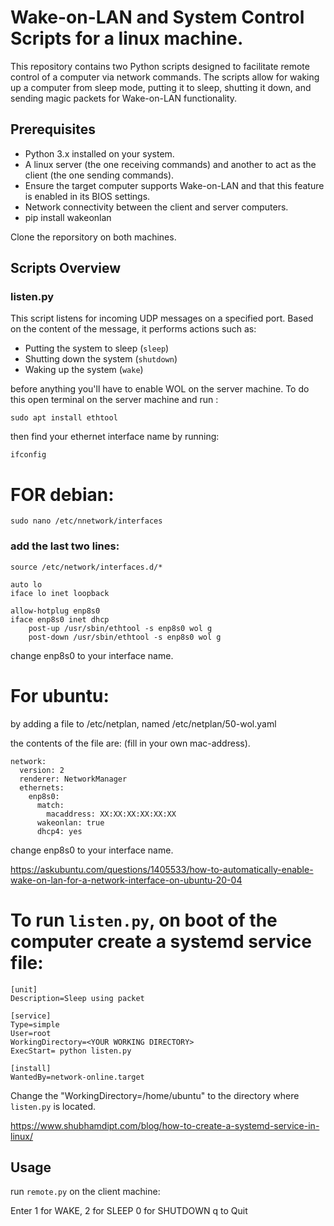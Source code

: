 # Wake-on-LAN and System Control Scripts for a linux machine.

This repository contains two Python scripts designed to facilitate remote control of a computer via network commands. The scripts allow for waking up a computer from sleep mode, putting it to sleep, shutting it down, and sending magic packets for Wake-on-LAN functionality.

## Prerequisites

- Python 3.x installed on your system.
- A linux server (the one receiving commands) and another to act as the client (the one sending commands).
- Ensure the target computer supports Wake-on-LAN and that this feature is enabled in its BIOS settings.
- Network connectivity between the client and server computers.
- pip install wakeonlan


Clone the reporsitory on both machines.

## Scripts Overview

### listen.py

This script listens for incoming UDP messages on a specified port. Based on the content of the message, it performs actions such as:

- Putting the system to sleep (`sleep`)
- Shutting down the system (`shutdown`)
- Waking up the system (`wake`)

before anything you'll have to enable WOL on the server machine. To do this open terminal on the server machine and run :

`sudo apt install ethtool`

then find your ethernet interface name by running:

`ifconfig`

# FOR debian:

`sudo nano /etc/nnetwork/interfaces`

### add the last two lines:

```
source /etc/network/interfaces.d/*

auto lo
iface lo inet loopback

allow-hotplug enp8s0
iface enp8s0 inet dhcp
    post-up /usr/sbin/ethtool -s enp8s0 wol g
    post-down /usr/sbin/ethtool -s enp8s0 wol g
```

change enp8s0 to your interface name.

# For ubuntu:

by adding a file to /etc/netplan, named /etc/netplan/50-wol.yaml

the contents of the file are: (fill in your own mac-address).

```
network:
  version: 2
  renderer: NetworkManager
  ethernets:
    enp8s0:
      match:
        macaddress: XX:XX:XX:XX:XX:XX
      wakeonlan: true
      dhcp4: yes
```

change enp8s0 to your interface name.

https://askubuntu.com/questions/1405533/how-to-automatically-enable-wake-on-lan-for-a-network-interface-on-ubuntu-20-04

# To run `listen.py`, on boot of the computer create a systemd service file:

```
[unit]
Description=Sleep using packet

[service]
Type=simple
User=root
WorkingDirectory=<YOUR WORKING DIRECTORY>
ExecStart= python listen.py

[install]
WantedBy=network-online.target
```

Change the "WorkingDirectory=/home/ubuntu" to the directory where `listen.py` is located.

https://www.shubhamdipt.com/blog/how-to-create-a-systemd-service-in-linux/

## Usage

run `remote.py` on the client machine:

Enter 1 for WAKE,
2 for SLEEP 
0 for SHUTDOWN
q to Quit
